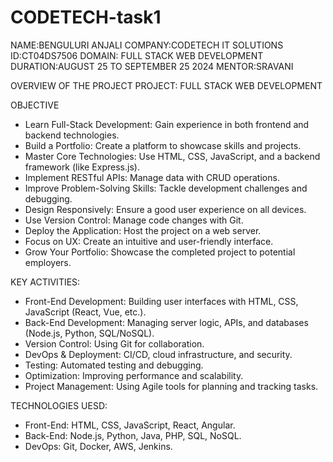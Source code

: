 # CODETECH-task1
NAME:BENGULURI ANJALI
COMPANY:CODETECH IT SOLUTIONS
ID:CT04DS7506
DOMAIN: FULL STACK WEB DEVELOPMENT
DURATION:AUGUST 25 TO SEPTEMBER 25 2024
MENTOR:SRAVANI

OVERVIEW OF THE PROJECT
PROJECT: FULL STACK WEB DEVELOPMENT

OBJECTIVE 
* Learn Full-Stack Development: Gain experience in both frontend and backend technologies.
* Build a Portfolio: Create a platform to showcase skills and projects.
* Master Core Technologies: Use HTML, CSS, JavaScript, and a backend framework (like Express.js).
* Implement RESTful APIs: Manage data with CRUD operations.
* Improve Problem-Solving Skills: Tackle development challenges and debugging.
* Design Responsively: Ensure a good user experience on all devices.
* Use Version Control: Manage code changes with Git.
* Deploy the Application: Host the project on a web server.
* Focus on UX: Create an intuitive and user-friendly interface.
* Grow Your Portfolio: Showcase the completed project to potential employers.

KEY ACTIVITIES:
* Front-End Development: Building user interfaces with HTML, CSS, JavaScript (React, Vue, etc.).
* Back-End Development: Managing server logic, APIs, and databases (Node.js, Python, SQL/NoSQL).
* Version Control: Using Git for collaboration.
* DevOps & Deployment: CI/CD, cloud infrastructure, and security.
* Testing: Automated testing and debugging.
* Optimization: Improving performance and scalability.
* Project Management: Using Agile tools for planning and tracking tasks.
 
 TECHNOLOGIES UESD:
* Front-End: HTML, CSS, JavaScript, React, Angular.
* Back-End: Node.js, Python, Java, PHP, SQL, NoSQL.
* DevOps: Git, Docker, AWS, Jenkins.













